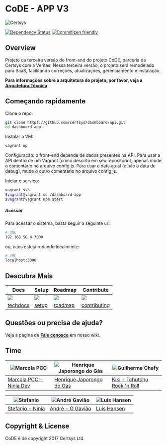 # CoDE - APP V3

 ![Certsys](http://www.certsys.com.br/2016/wp-content/uploads/2016/01/bannersite5.png)
 

[![Dependency Status](https://www.versioneye.com/user/projects/58dbe711d6c98d004405453f/badge.svg?style=flat-square)](https://www.versioneye.com/user/projects/58dbe711d6c98d004405453f)
[![Commitizen friendly](https://img.shields.io/badge/commitizen-friendly-brightgreen.svg?style=flat-square)](http://commitizen.github.io/cz-cli/)

## Overview

Projeto da terceira versão do front-end do projeto CoDE, parceria da Certsys com a Veritas.
Nessa terceira versão, o projeto será remodelado para SaaS, facilitando correções, atualizações, gerenciamento e instalação.

**Para informações sobre a arquitetura do projeto, por favor, veja a [Arquitetura Técnica][architecture-doc]**.

## Começando rapidamente

Clone o repo:
```sh
git clone https://github.com/certsys/dashboard-api.git
cd dashboard-app
```

Instalar a VM:
```sh
vagrant up
```

Configuração: o front-end depende de dados presentes na API. Para usar a API dentro de um Vagrant (como descrito em seu repositório), apenas mude o comentário no arquivo config.js.
Para usar a data atual (e não a data de debug), mude o outro comentário no arquivo config.js.

Iniciar o serviço:
```sh
vagrant ssh
$vagrant@vagrant cd /dashboard-app
$vagrant@vagrant npm start
```

##### Acessar
Para acessar o sistema, basta seguir a seguinte url:
```sh
# URL
192.168.50.4:3000
```
ou, caos esteja rodando localmente:
```sh
# URL
localhost:3000
```

## Descubra Mais

| **Docs**     | **Setup**     | **Roadmap** | **Contribute** |
|-------------------------------------|-------------------------------|-----------------------------------|---------------------------------------------|
| ![][techdocs-image] | ![][setup-image] | ![][roadmap-image] | ![][contributing-image] |
| [techdocs] | [setup] | [roadmap] | [contributing] |

## Questões ou precisa de ajuda?

Veja a página de **[Fale conosco][talk-to-us]** em nosso wiki.

## Time
![Marcola PCC](https://pt.gravatar.com/userimage/111666886/73839e112b507cb7d3cf5533566ab7a1.jpg?size=178) | ![Henrique Japorongo do Gás](https://avatars3.githubusercontent.com/u/11318748?v=3&s=177) | ![Guilherme Chafy](https://lh3.googleusercontent.com/-3yzri5lyt_M/AAAAAAAAAAI/AAAAAAAAAAA/DITgzo72M-A/photo.jpg?size=178)
---|---|---
[Marcola PCC - Ninja Dev](https://github.com/hosoyamarcos) | [Henrique Japorongo do Gás](https://github.com/HenriqueHc) | [Kiki - Tchutchu Rock 'n Roll](https://github.com/guichafy)

![Stafanio](https://media.licdn.com/mpr/mpr/shrinknp_200_200/p/8/000/1c9/30e/0f50eaa.jpg?size=178) | ![André Gavião](https://media.licdn.com/mpr/mpr/shrinknp_200_200/p/3/000/066/2c7/0c4528b.jpg?size=178) | ![Luis Hansen](https://pbs.twimg.com/profile_images/2693010070/72d559264bc13fb83d121289331462be_200x200.png)
---|---|---
[Stefanio - Ninja](https://github.com/skyonamine) | [André - O Gavião](https://github.com/mogavin) | [Luis Hansen ](https://github.com/LuisHansen)


## Copyright & License

CoDE é de copyright 2017 Certsys Ltd.


[techdocs-image]: https://d3i6fms1cm1j0i.cloudfront.net/github/images/techdocs.png
[setup-image]: https://d3i6fms1cm1j0i.cloudfront.net/github/images/setup.png
[roadmap-image]: https://d3i6fms1cm1j0i.cloudfront.net/github/images/roadmap.png
[contributing-image]: https://d3i6fms1cm1j0i.cloudfront.net/github/images/contributing.png

[architecture-doc]: https://github.com/certsys/dashboard-app/wiki/Arquitetura

[techdocs]: https://github.com/certsys/dashboard-app/wiki
[setup]: https://github.com/certsys/dashboard-app/wiki/Setup
[roadmap]: https://github.com/certsys/dashboard-app/wiki/Roadmap
[contributing]: https://github.com/certsys/dashboard-app/wiki/Contribuir
[talk-to-us]: https://github.com/certsys/dashboard-app/wiki/Fale-Conosco
